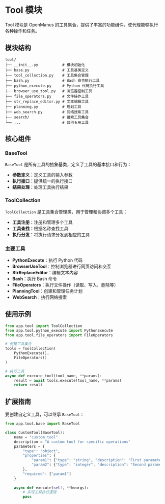 # Tool 模块

Tool 模块是 OpenManus 的工具集合，提供了丰富的功能组件，使代理能够执行各种操作和任务。

## 模块结构

```
tool/
├── __init__.py           # 模块初始化
├── base.py               # 工具基类定义
├── tool_collection.py    # 工具集合管理
├── bash.py               # Bash 命令执行工具
├── python_execute.py     # Python 代码执行工具
├── browser_use_tool.py   # 浏览器控制工具
├── file_operators.py     # 文件操作工具
├── str_replace_editor.py # 文本编辑工具
├── planning.py           # 规划工具
├── web_search.py         # 网络搜索工具
├── search/               # 搜索工具集合
└── ...                   # 其他专用工具
```

## 核心组件

### BaseTool

`BaseTool` 是所有工具的抽象基类，定义了工具的基本接口和行为：

- **参数定义**：定义工具的输入参数
- **执行接口**：提供统一的执行接口
- **结果处理**：处理工具执行结果

### ToolCollection

`ToolCollection` 是工具集合管理类，用于管理和协调多个工具：

- **工具注册**：注册和管理多个工具
- **工具查找**：根据名称查找工具
- **执行分发**：将执行请求分发到相应的工具

### 主要工具

- **PythonExecute**：执行 Python 代码
- **BrowserUseTool**：控制浏览器进行网页访问和交互
- **StrReplaceEditor**：编辑文本内容
- **Bash**：执行 Bash 命令
- **FileOperators**：执行文件操作（读取、写入、删除等）
- **PlanningTool**：创建和管理任务计划
- **WebSearch**：执行网络搜索

## 使用示例

```python
from app.tool import ToolCollection
from app.tool.python_execute import PythonExecute
from app.tool.file_operators import FileOperators

# 创建工具集合
tools = ToolCollection(
    PythonExecute(),
    FileOperators()
)

# 执行工具
async def execute_tool(tool_name, **params):
    result = await tools.execute(tool_name, **params)
    return result
```

## 扩展指南

要创建自定义工具，可以继承 `BaseTool`：

```python
from app.tool.base import BaseTool

class CustomTool(BaseTool):
    name = "custom_tool"
    description = "A custom tool for specific operations"
    parameters = {
        "type": "object",
        "properties": {
            "param1": {"type": "string", "description": "First parameter"},
            "param2": {"type": "integer", "description": "Second parameter"}
        },
        "required": ["param1"]
    }
    
    async def execute(self, **kwargs):
        # 实现工具执行逻辑
        pass
```

